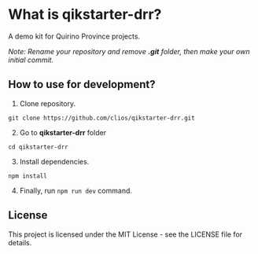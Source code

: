 # What is qikstarter-drr?

A demo kit for Quirino Province projects.

_Note: Rename your repository and remove **.git** folder, then make your own initial commit._

## How to use for development?

1. Clone repository.

```
git clone https://github.com/clios/qikstarter-drr.git
```

2. Go to **qikstarter-drr** folder

```
cd qikstarter-drr
```

3. Install dependencies.

```
npm install
```

4. Finally, run `npm run dev` command.

## License

This project is licensed under the MIT License - see the LICENSE file for details.
